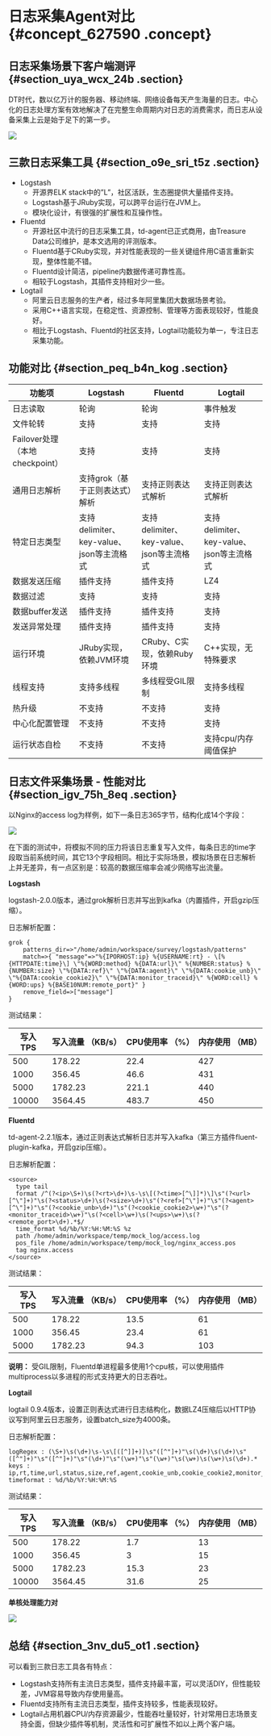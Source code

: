 # 日志采集Agent对比 {#concept_627590 .concept}

## 日志采集场景下客户端测评 {#section_uya_wcx_24b .section}

DT时代，数以亿万计的服务器、移动终端、网络设备每天产生海量的日志。中心化的日志处理方案有效地解决了在完整生命周期内对日志的消费需求，而日志从设备采集上云是始于足下的第一步。

![](http://static-aliyun-doc.oss-cn-hangzhou.aliyuncs.com/assets/img/13298/156465658149123_zh-CN.png)

## 三款日志采集工具 {#section_o9e_sri_t5z .section}

-   Logstash
    -   开源界ELK stack中的”L”，社区活跃，生态圈提供大量插件支持。
    -   Logstash基于JRuby实现，可以跨平台运行在JVM上。
    -   模块化设计，有很强的扩展性和互操作性。
-   Fluentd
    -   开源社区中流行的日志采集工具，td-agent已正式商用，由Treasure Data公司维护，是本文选用的评测版本。
    -   Fluentd基于CRuby实现，并对性能表现的一些关键组件用C语言重新实现，整体性能不错。
    -   Fluentd设计简洁，pipeline内数据传递可靠性高。
    -   相较于Logstash，其插件支持相对少一些。
-   Logtail
    -   阿里云日志服务的生产者，经过多年阿里集团大数据场景考验。
    -   采用C++语言实现，在稳定性、资源控制、管理等方面表现较好，性能良好。
    -   相比于Logstash、Fluentd的社区支持，Logtail功能较为单一，专注日志采集功能。

## 功能对比 {#section_peq_b4n_kog .section}

|功能项|Logstash|Fluentd|Logtail|
|---|--------|-------|-------|
|日志读取|轮询|轮询|事件触发|
|文件轮转|支持|支持|支持|
|Failover处理 （本地checkpoint）|支持|支持|支持|
|通用日志解析|支持grok（基于正则表达式）解析|支持正则表达式解析|支持正则表达式解析|
|特定日志类型|支持delimiter、key-value、json等主流格式|支持delimiter、key-value、json等主流格式|支持delimiter、key-value、json等主流格式|
|数据发送压缩|插件支持|插件支持|LZ4|
|数据过滤|支持|支持|支持|
|数据buffer发送|插件支持|插件支持|支持|
|发送异常处理|插件支持|插件支持|支持|
|运行环境|JRuby实现，依赖JVM环境|CRuby、C实现，依赖Ruby环境|C++实现，无特殊要求|
|线程支持|支持多线程|多线程受GIL限制|支持多线程|
|热升级|不支持|不支持|支持|
|中心化配置管理|不支持|不支持|支持|
|运行状态自检|不支持|不支持|支持cpu/内存阈值保护|

## 日志文件采集场景 - 性能对比 {#section_igv_75h_8eq .section}

以Nginx的access log为样例，如下一条日志365字节，结构化成14个字段：

![](http://static-aliyun-doc.oss-cn-hangzhou.aliyuncs.com/assets/img/13298/156465658149124_zh-CN.png)

在下面的测试中，将模拟不同的压力将该日志重复写入文件，每条日志的time字段取当前系统时间，其它13个字段相同。相比于实际场景，模拟场景在日志解析上并无差异，有一点区别是：较高的数据压缩率会减少网络写出流量。

**Logstash**

logstash-2.0.0版本，通过grok解析日志并写出到kafka（内置插件，开启gzip压缩）。

日志解析配置：

``` {#codeblock_xyl_e70_vpo}
grok {    
    patterns_dir=>"/home/admin/workspace/survey/logstash/patterns"
    match=>{ "message"=>"%{IPORHOST:ip} %{USERNAME:rt} - \[%{HTTPDATE:time}\] \"%{WORD:method} %{DATA:url}\" %{NUMBER:status} %{NUMBER:size} \"%{DATA:ref}\" \"%{DATA:agent}\" \"%{DATA:cookie_unb}\" \"%{DATA:cookie_cookie2}\" \"%{DATA:monitor_traceid}\" %{WORD:cell} %{WORD:ups} %{BASE10NUM:remote_port}" }
    remove_field=>["message"]
}
```

测试结果：

|写入TPS|写入流量 （KB/s）|CPU使用率 （%）|内存使用 （MB）|
|-----|-----------|----------|---------|
|500|178.22|22.4|427|
|1000|356.45|46.6|431|
|5000|1782.23|221.1|440|
|10000|3564.45|483.7|450|

**Fluentd**

td-agent-2.2.1版本，通过正则表达式解析日志并写入kafka（第三方插件fluent-plugin-kafka，开启gzip压缩）。

日志解析配置：

``` {#codeblock_z1b_fgj_1ii}
<source>
  type tail
  format /^(?<ip>\S+)\s(?<rt>\d+)\s-\s\[(?<time>[^\]]*)\]\s"(?<url>[^\"]+)"\s(?<status>\d+)\s(?<size>\d+)\s"(?<ref>[^\"]+)"\s"(?<agent>[^\"]+)"\s"(?<cookie_unb>\d+)"\s"(?<cookie_cookie2>\w+)"\s"(?
<monitor_traceid>\w+)"\s(?<cell>\w+)\s(?<ups>\w+)\s(?<remote_port>\d+).*$/
  time_format %d/%b/%Y:%H:%M:%S %z
  path /home/admin/workspace/temp/mock_log/access.log
  pos_file /home/admin/workspace/temp/mock_log/nginx_access.pos
  tag nginx.access
</source>
```

测试结果：

|写入TPS|写入流量 （KB/s）|CPU使用率 （%）|内存使用 （MB）|
|-----|-----------|----------|---------|
|500|178.22|13.5|61|
|1000|356.45|23.4|61|
|5000|1782.23|94.3|103|

**说明：** 受GIL限制，Fluentd单进程最多使用1个cpu核，可以使用插件multiprocess以多进程的形式支持更大的日志吞吐。

**Logtail**

logtail 0.9.4版本，设置正则表达式进行日志结构化，数据LZ4压缩后以HTTP协议写到阿里云日志服务，设置batch\_size为4000条。

日志解析配置：

``` {#codeblock_csp_3nx_yup}
logRegex : (\S+)\s(\d+)\s-\s\[([^]]+)]\s"([^"]+)"\s(\d+)\s(\d+)\s"([^"]+)"\s"([^"]+)"\s"(\d+)"\s"(\w+)"\s"(\w+)"\s(\w+)\s(\w+)\s(\d+).*
keys : ip,rt,time,url,status,size,ref,agent,cookie_unb,cookie_cookie2,monitor_traceid,cell,ups,remote_port
timeformat : %d/%b/%Y:%H:%M:%S
```

测试结果：

|写入TPS|写入流量 （KB/s）|CPU使用率 （%）|内存使用 （MB）|
|-----|-----------|----------|---------|
|500|178.22|1.7|13|
|1000|356.45|3|15|
|5000|1782.23|15.3|23|
|10000|3564.45|31.6|25|

**单核处理能力对**

![](http://static-aliyun-doc.oss-cn-hangzhou.aliyuncs.com/assets/img/13298/156465658249125_zh-CN.png)

## 总结 {#section_3nv_du5_ot1 .section}

可以看到三款日志工具各有特点：

-   Logstash支持所有主流日志类型，插件支持最丰富，可以灵活DIY，但性能较差，JVM容易导致内存使用量高。
-   Fluentd支持所有主流日志类型，插件支持较多，性能表现较好。
-   Logtail占用机器CPU/内存资源最少，性能吞吐量较好，针对常用日志场景支持全面，但缺少插件等机制，灵活性和可扩展性不如以上两个客户端。

